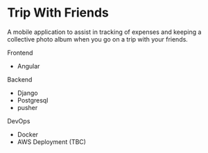 # Trip With Friends

A mobile application to assist in tracking of expenses and keeping a collective photo album when you go on a trip with your friends.

Frontend
- Angular

Backend
- Django
- Postgresql
- pusher

DevOps
- Docker
- AWS Deployment (TBC)